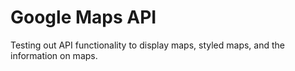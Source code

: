 # Google Maps API

Testing out API functionality to display maps, styled maps, and the information on maps.